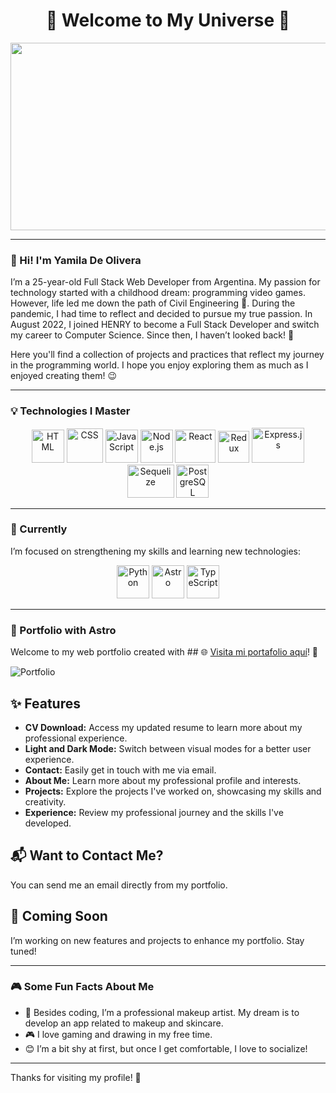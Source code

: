 <h1 align="center">🌌 Welcome to My Universe 🌌</h1>

<p align="center">
  <img src="https://i.pinimg.com/originals/7a/c7/1e/7ac71e72373b0fb270b3a6d72e44eea3.gif" width="800px" height="300px"/>
</p>

---

### 👋 Hi! I'm Yamila De Olivera

I’m a 25-year-old Full Stack Web Developer from Argentina. My passion for technology started with a childhood dream: programming video games. However, life led me down the path of Civil Engineering 🤔. During the pandemic, I had time to reflect and decided to pursue my true passion. In August 2022, I joined HENRY to become a Full Stack Developer and switch my career to Computer Science. Since then, I haven’t looked back! 🚀

Here you'll find a collection of projects and practices that reflect my journey in the programming world. I hope you enjoy exploring them as much as I enjoyed creating them! 😉

---

### 💡 Technologies I Master

<div align="center">
  <img src="https://www.w3.org/html/logo/img/mark-only-icon.png" alt="HTML" width="52px" height="53px">
  <img src="https://1000marcas.net/wp-content/uploads/2021/02/CSS-Logo-500x283.png" alt="CSS" width="58px" height="55px">
  <img src="https://www.freepnglogos.com/uploads/javascript-png/png-javascript-badge-picture-8.png" alt="JavaScript" width="52px" height="53px">
  <img src="https://cdn-icons-png.flaticon.com/512/919/919825.png" alt="Node.js" width="52px" height="53px">
  <img src="https://upload.wikimedia.org/wikipedia/commons/thumb/a/a7/React-icon.svg/512px-React-icon.svg.png?20220125121207" alt="React" width="65px" height="53px">
  <img src="https://raw.githubusercontent.com/reduxjs/redux/master/logo/logo.png" alt="Redux" width="50px" height="51px">
  <img src="https://blobscdn.gitbook.com/v0/b/gitbook-28427.appspot.com/o/assets%2F-Lgyno4NC7rhy49BAEjN%2F-Lh14lb3LH4C886qWxYA%2F-Lh1DZeIUQennGd9RiHe%2FScreen%20Shot%202019-06-10%20at%2011.30.20%20AM.png?alt=media&token=784b79f6-81b5-4308-97a2-155afb9d496f" alt="Express.js" width="84px" height="56px">
  <img src="https://www.vectorlogo.zone/logos/sequelizejs/sequelizejs-ar21.svg" alt="Sequelize" width="75px" height="53px">
  <img src="https://cdn.iconscout.com/icon/free/png-64/postgresql-11-1175122.png" alt="PostgreSQL" width="52px" height="53px">
</div>

---

### 🌱 Currently

I’m focused on strengthening my skills and learning new technologies:

<div align="center">
  <img src="https://cdn.iconscout.com/icon/free/png-64/python-3521655-2945099.png" alt="Python" width="52px" height="53px">
  <img src="https://icon.icepanel.io/Technology/png-shadow-512/Astro.png" alt="Astro" width="52px" height="53px">
  <img src="https://cdn.worldvectorlogo.com/logos/typescript.svg" alt="TypeScript" width="52px" height="53px">
</div>

---

### 💼 Portfolio with Astro

Welcome to my web portfolio created with ## 🌐 [Visita mi portafolio aquí](https://master--portafolio-yamila-de-olivera.netlify.app/)! 🚀

![Portfolio](https://github.com/user-attachments/assets/8948b5ae-9be4-4967-b77a-ced71b692c95)

## ✨ Features

- **CV Download:** Access my updated resume to learn more about my professional experience.
- **Light and Dark Mode:** Switch between visual modes for a better user experience.
- **Contact:** Easily get in touch with me via email.
- **About Me:** Learn more about my professional profile and interests.
- **Projects:** Explore the projects I've worked on, showcasing my skills and creativity.
- **Experience:** Review my professional journey and the skills I've developed.

## 📬 Want to Contact Me?
You can send me an email directly from my portfolio.

## 🚧 Coming Soon
I’m working on new features and projects to enhance my portfolio. Stay tuned!


---

### 🎮 Some Fun Facts About Me

- 💄 Besides coding, I’m a professional makeup artist. My dream is to develop an app related to makeup and skincare.
- 🎮 I love gaming and drawing in my free time.
- 😊 I’m a bit shy at first, but once I get comfortable, I love to socialize!

---

Thanks for visiting my profile! 🚀

